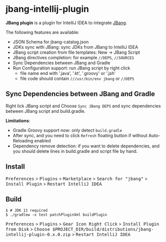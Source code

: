 jbang-intellij-plugin
======================

<!-- Plugin description -->
**JBang plugin** is a plugin for IntelliJ IDEA to integrate [JBang](https://www.jbang.dev/).

The following features are available:

* JSON Schema for jbang-catalog.json
* JDKs sync with JBang: sync JDKs from JBang to IntelliJ IDEA
* JBang script creation from file templates: New -> JBang Script
* JBang directives completion:  for example `//DEPS`, `//SOURCES`
* Sync Dependencies between JBang and Gradle
* Run Configuration support: run JBang script by right click
    * file name end with '.java', '.kt', '.groovy' or '.jsh'
    * file code should contain `///usr/bin/env jbang` or `//DEPS`

<!-- Plugin description end -->

## Sync Dependencies between JBang and Gradle

Right lick JBang script and Choose `Sync JBang DEPS` and sync dependencies between JBang script and build.gradle.

**Limitations**:

* Gradle Groovy support now: only detect `build.gradle`
* After sync, and you need to click `Refresh` floating button if without Auto-Reloading enabled 
* Dependency remove detection: if you want to delete dependencies, and you should delete lines in build.gradle and script file by hand. 

## Install

<kbd>Preferences</kbd> > <kbd>Plugins</kbd> > <kbd>Marketplace</kbd> > <kbd>Search for "jbang"</kbd> > <kbd>Install Plugin</kbd>  > <kbd>Restart IntelliJ IDEA</kbd>

## Build

```
$ # JDK 11 required
$ ./gradlew -x test patchPluginXml buildPlugin
```

<kbd>Preferences</kbd> > <kbd>Plugins</kbd> >  <kbd>Gear Icon Right Click</kbd> > <kbd>Install Plugin from Disk</kbd> > <kbd>Choose
$PROJECT_DIR/build/distributions/jbang-intellij-plugin-0.x.0.zip</kbd>  > <kbd>Restart IntelliJ IDEA</kbd>
